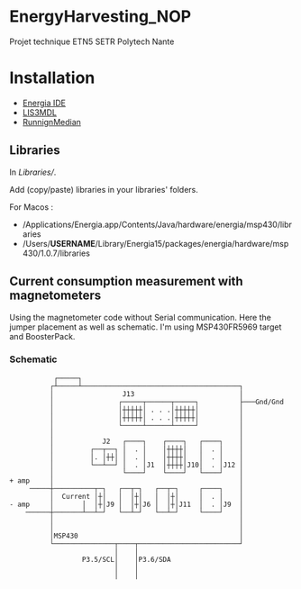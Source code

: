# EnergyHarvesting_NOP
Projet technique ETN5 SETR Polytech Nante

# Installation

- [Energia IDE](http://energia.nu)
- [LIS3MDL](https://github.com/pololu/lis3mdl-arduino)
- [RunnignMedian](https://github.com/RobTillaart/RunningMedian)

## Libraries

In _Libraries/_.

Add (copy/paste) libraries in your libraries' folders.

For Macos :
- /Applications/Energia.app/Contents/Java/hardware/energia/msp430/libraries
- /Users/**USERNAME**/Library/Energia15/packages/energia/hardware/msp430/1.0.7/libraries


## Current consumption measurement with magnetometers

Using the magnetometer code without Serial communication. Here the jumper placement as well as schematic. I'm using MSP430FR5969 target and BoosterPack.

### Schematic
```
           ┌─────┐
          ┌┴─────┴───────────────────────────────────────┐
          │                 J13                          │
          │                ┌─────┬──────┬─────┐          ├───Gnd/Gnd
          │                │┼┼┼┼┼│ . . .│┼┼┼┼┼│          │
          │                │┼┼┼┼┼│ . . .│┼┼┼┼┼│          │
          │                └─────┴──────┴─────┘          │
          │                                              │
          │            J2   ┌────┐    ┌────┐   ┌────┐    │
          │         ┌──┬──┐ │  . │    │┼┼┼┼│   │  . │    │
          │         │. │┼┼│ │  . │    │┼┼┼┼│   │  . │    │
          │         └──┴──┘ │  . │J1  │┼┼┼┼│J10│  . │J12 │
          │                 └────┘    └────┘   └────┘    │
+ amp     │                                              │
     ─────┼──────────┬─┐   ┌──┬─┐   ┌──┬─┐     ┌────┐    │
          │  Current │┼│   │  │┼│   │  │┼│     │  . │    │
- amp     │       │  │┼│J9 │  │┼│J6 │  │┼│J11  │  . │J9  │
    ──────┼───────┴──┴─┘   └──┴─┘   └──┴─┘     └────┘    │
          │                                              │
          │                                              │
          │MSP430                                        │
          └───────────────┬────┬─────────────────────────┘
                          │    │
                  P3.5/SCL│    │P3.6/SDA
                          │    │
                          │    │
```
